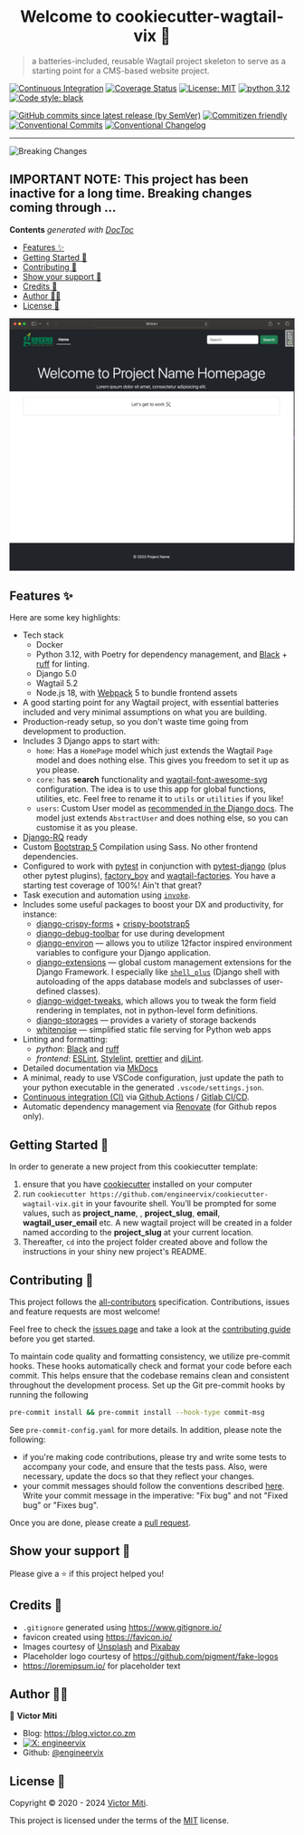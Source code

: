 <h1 align="center">Welcome to cookiecutter-wagtail-vix 👋</h1>

> a batteries-included, reusable Wagtail project skeleton to serve as a starting point for a CMS-based website project.

[![Continuous Integration](https://github.com/engineervix/cookiecutter-wagtail-vix/actions/workflows/main.yml/badge.svg)](https://github.com/engineervix/cookiecutter-wagtail-vix/actions/workflows/main.yml)
[![Coverage Status](https://coveralls.io/repos/github/engineervix/cookiecutter-wagtail-vix/badge.svg?branch=main)](https://coveralls.io/github/engineervix/cookiecutter-wagtail-vix?branch=main)
[![License: MIT](https://img.shields.io/github/license/engineervix/cookiecutter-wagtail-vix)](https://github.com/engineervix/cookiecutter-wagtail-vix/LICENSE)
[![python 3.12](https://img.shields.io/badge/python-3.12-brightgreen.svg)](https://python.org)
[![Code style: black](https://img.shields.io/badge/code%20style-black-000000.svg)](https://github.com/psf/black)

[![GitHub commits since latest release (by SemVer)](https://img.shields.io/github/commits-since/engineervix/cookiecutter-wagtail-vix/latest/main)](https://github.com/engineervix/cookiecutter-wagtail-vix/commits/main)
[![Commitizen friendly](https://img.shields.io/badge/commitizen-friendly-brightgreen.svg)](http://commitizen.github.io/cz-cli/)
[![Conventional Commits](https://img.shields.io/badge/Conventional%20Commits-1.0.0-blue.svg)](https://conventionalcommits.org)
[![Conventional Changelog](https://img.shields.io/badge/changelog-conventional-brightgreen.svg)](https://github.com/conventional-changelog)

---

![Breaking Changes](https://source.unsplash.com/zkOg39koe80/640x320)

**IMPORTANT NOTE**: **This project has been inactive for a long time. Breaking changes coming through ...**
---

<!-- START doctoc generated TOC please keep comment here to allow auto update -->
<!-- DON'T EDIT THIS SECTION, INSTEAD RE-RUN doctoc TO UPDATE -->
**Contents**  *generated with [DocToc](https://github.com/thlorenz/doctoc)*

- [Features ✨](#features-)
- [Getting Started 🚀](#getting-started-)
- [Contributing 🤝](#contributing-)
- [Show your support 🙌](#show-your-support-)
- [Credits 👏](#credits-)
- [Author 🧑‍💻](#author-)
- [License 📝](#license-)

<!-- END doctoc generated TOC please keep comment here to allow auto update -->

<p align="center">
  <img src="https://github.com/engineervix/cookiecutter-wagtail-vix/blob/main/docs/img/screenshot.png" alt="Screenshot">
</p>

## Features ✨

Here are some key highlights:

- Tech stack
  - Docker
  - Python 3.12, with Poetry for dependency management, and [Black](https://black.readthedocs.io/) + [ruff](https://github.com/astral-sh/ruff) for linting.
  - Django 5.0
  - Wagtail 5.2
  - Node.js 18, with [Webpack](https://webpack.js.org/) 5 to bundle frontend assets
- A good starting point for any Wagtail project, with essential batteries included and very minimal assumptions on what you are building.
- Production-ready setup, so you don't waste time going from development to production.
- Includes 3 Django apps to start with:
  - `home`: Has a `HomePage` model which just extends the Wagtail `Page` model and does nothing else. This gives you freedom to set it up as you please.
  - `core`: has **search** functionality and [wagtail-font-awesome-svg](https://github.com/wagtail-nest/wagtail-font-awesome-svg) configuration. The idea is to use this app for global functions, utilities, etc. Feel free to rename it to `utils` or `utilities` if you like!
  - `users`: Custom User model as [recommended in the Django docs](https://docs.djangoproject.com/en/5.0/topics/auth/customizing/#using-a-custom-user-model-when-starting-a-project). The model just extends `AbstractUser` and does nothing else, so you can customise it as you please.
- [Django-RQ](https://github.com/rq/django-rq) ready
- Custom [Bootstrap 5](https://getbootstrap.com/) Compilation using Sass. No other frontend dependencies.
- Configured to work with [pytest](https://docs.pytest.org/en/latest/) in conjunction with [pytest-django](https://pytest-django.readthedocs.io/en/latest/) (plus other pytest plugins), [factory_boy](https://factoryboy.readthedocs.io/en/latest/) and [wagtail-factories](https://github.com/wagtail/wagtail-factories). You have a starting test coverage of 100%! Ain't that great?
- Task execution and automation using [`invoke`](http://www.pyinvoke.org/).
- Includes some useful packages to boost your DX and productivity, for instance:
  - [django-crispy-forms](https://github.com/django-crispy-forms/django-crispy-forms) + [crispy-bootstrap5](https://github.com/django-crispy-forms/crispy-bootstrap5)
  - [django-debug-toolbar](https://github.com/jazzband/django-debug-toolbar) for use during development
  - [django-environ](https://github.com/joke2k/django-environ) — allows you to utilize 12factor inspired environment variables to configure your Django application.
  - [django-extensions](https://github.com/django-extensions/django-extensions) — global custom management extensions for the Django Framework. I especially like [`shell_plus`](https://django-extensions.readthedocs.io/en/latest/shell_plus.html) (Django shell with autoloading of the apps database models and subclasses of user-defined classes).
  - [django-widget-tweaks](https://github.com/jazzband/django-widget-tweaks), which allows you to tweak the form field rendering in templates, not in python-level form definitions.
  - [django-storages](https://github.com/jschneier/django-storages) — provides a variety of storage backends
  - [whitenoise](https://github.com/evansd/whitenoise) — simplified static file serving for Python web apps
- Linting and formatting:
  - _python_: [Black](https://black.readthedocs.io/) and [ruff](https://github.com/astral-sh/ruff)
  - _frontend_: [ESLint](https://eslint.org/), [Stylelint](https://stylelint.io/), [prettier](https://prettier.io/) and [djLint](https://www.djlint.com/).
- Detailed documentation via [MkDocs](https://www.mkdocs.org/)
- A minimal, ready to use VSCode configuration, just update the path to your python executable in the generated `.vscode/settings.json`.
- [Continuous integration (CI)](https://www.atlassian.com/continuous-delivery/continuous-integration) via [Github Actions](https://github.com/features/actions) / [Gitlab CI/CD](https://docs.gitlab.com/ee/ci/).
- Automatic dependency management via [Renovate](https://github.com/marketplace/renovate) (for Github repos only).

## Getting Started 🚀

In order to generate a new project from this cookiecutter template:

1. ensure that you have [cookiecutter](https://github.com/audreyr/cookiecutter) installed on your computer
2. run `cookiecutter https://github.com/engineervix/cookiecutter-wagtail-vix.git` in your favourite shell. You’ll be prompted for some values, such as **project_name**, , **project_slug**, **email**, **wagtail_user_email** etc. A new wagtail project will be created in a folder named according to the **project_slug** at your current location.
3. Thereafter, `cd` into the project folder created above and follow the instructions in your shiny new project's README.

## Contributing 🤝

<!-- Thanks goes to these wonderful people ([emoji key](https://allcontributors.org/docs/en/emoji-key)): -->

<!-- ALL-CONTRIBUTORS-LIST:START - Do not remove or modify this section -->
<!-- prettier-ignore-start -->
<!-- markdownlint-disable -->

<!-- markdownlint-restore -->
<!-- prettier-ignore-end -->

<!-- ALL-CONTRIBUTORS-LIST:END -->

This project follows the [all-contributors](https://github.com/all-contributors/all-contributors) specification. Contributions, issues and feature requests are most welcome!

Feel free to check the [issues page](https://github.com/engineervix/cookiecutter-wagtail-vix/issues) and take a look at the [contributing guide](https://github.com/engineervix/cookiecutter-wagtail-vix/blob/main/CONTRIBUTING.md) before you get started.

To maintain code quality and formatting consistency, we utilize pre-commit hooks. These hooks automatically check and format your code before each commit. This helps ensure that the codebase remains clean and consistent throughout the development process. Set up the Git pre-commit hooks by running the following

```bash
pre-commit install && pre-commit install --hook-type commit-msg
```

See `pre-commit-config.yaml` for more details. In addition, please note the following:

- if you're making code contributions, please try and write some tests to accompany your code, and ensure that the tests pass. Also, were necessary, update the docs so that they reflect your changes.
- your commit messages should follow the conventions described [here](https://www.conventionalcommits.org/). Write your commit message in the imperative: "Fix bug" and not "Fixed bug" or "Fixes bug".

Once you are done, please create a [pull request](https://github.com/engineervix/cookiecutter-wagtail-vix/pulls).


## Show your support 🙌

Please give a ⭐️ if this project helped you!

## Credits 👏

- `.gitignore` generated using <https://www.gitignore.io/>
- favicon created using <https://favicon.io/>
- Images courtesy of [Unsplash](https://unsplash.com/) and [Pixabay](https://pixabay.com/)
- Placeholder logo courtesy of <https://github.com/pigment/fake-logos>
- <https://loremipsum.io/> for placeholder text

## Author 🧑‍💻

👤 **Victor Miti**

- Blog: <https://blog.victor.co.zm>
- [![X: engineervix](https://img.shields.io/twitter/follow/engineervix.svg?style=social)](https://twitter.com/engineervix)
- Github: [@engineervix](https://github.com/engineervix)

## License 📝

Copyright © 2020 - 2024 [Victor Miti](https://github.com/engineervix).

This project is licensed under the terms of the [MIT](https://github.com/engineervix/engineervix/blob/main/LICENSE) license.
